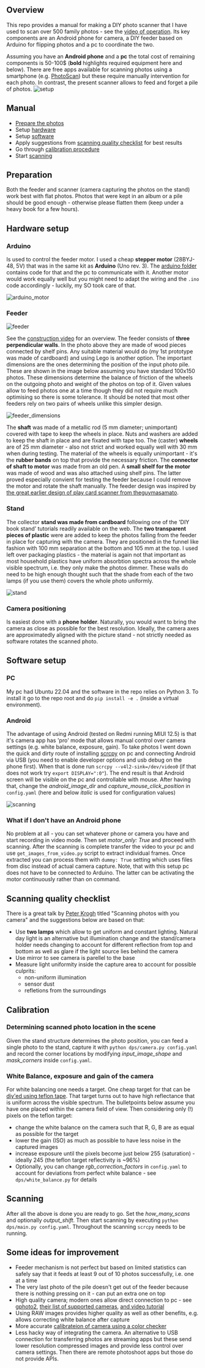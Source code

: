 ## Overview
This repo provides a manual for making a DIY photo scanner that I have used to scan over 500 family photos - see the [video of operation](docs/operation.mp4). Its key components are an Android phone for camera, a DIY feeder based on Arduino for flipping photos and a pc to coordinate the two.


Assuming you have an **Android phone** and a **pc** the total cost of remaining components is 50-100$ (**bold** highlights required equipment here and below). There are free apps available for scanning photos using a smartphone (e.g. [PhotoScan](https://ai.googleblog.com/2017/04/photoscan-taking-glare-free-pictures-of.html)) but these require manually intervention for each photo. In contrast, the present scanner allows to feed and forget a pile of photos.
![setup](docs/setup_annotated.jpg)

## Manual
- [Prepare the photos](#preparation)
- Setup [hardware](#hardware-setup)
- Setup [software](#software-setup)
- Apply suggestions from [scanning quality checklist](#scanning-quality-checklist) for best results
- Go through [calibration procedure](#calibration)
- Start [scanning](#scanning)

## Preparation
Both the feeder and scanner (camera capturing the photos on the stand) work best with flat photos. Photos that were kept in an album or a pile should be good enough - otherwise please flatten them (keep under a heavy book for a few hours).

## Hardware setup

### Arduino
Is used to control the feeder motor. I used a cheap **stepper motor** (28BYJ-48, 5V) that was in the same kit as **Arduino** (Uno rev. 3). The [arduino folder](./dps/arduino/) contains code for that and the pc to communicate with it. Another motor would work equally well but you might need to adapt the wiring and the `.ino` code accordingly - luckily, my SO took care of that.

![arduino_motor](docs/arduino_motor.jpg)

### Feeder
![feeder](docs/feeder.jpg)

See the [construction video](docs/construction.mp4) for an overview. The feeder consists of **three perpendicular walls**. In the photo above they are made of wood pieces connected by shelf pins. Any suitable material would do (my 1st prototype was made of cardboard) and using Lego is another option. The important dimensions are the ones determining the position of the input photo pile. These are shown in the image below assuming you have standard 100x150 photos. These dimensions determine the balance of friction of the wheels on the outgoing photo and weight of the photos on top of it. Given values allow to feed photos one at a time though they did not require much optimising so there is some tolerance. It should be noted that most other feeders rely on two pairs of wheels unlike this simpler design.

![feeder_dimensions](docs/feeder_dimensions.jpg)

The **shaft** was made of a metallic rod (5 mm diameter; unimportant) covered with tape to keep the wheels in place. Nuts and washers are added to keep the shaft in place and are fixated with tape too. The (caster) **wheels** are of 25 mm diameter - also not strict and worked equally well with 30 mm when during testing. The material of the wheels is equally unimportant - it's the **rubber bands** on top that provide the necessary friction. The **connector of shaft to motor** was made from an old pen. A **small shelf for the motor** was made of wood and was also attached using shelf pins. The latter proved especially convient for testing the feeder because I could remove the motor and rotate the shaft manually. The feeder design was inspired by [the great earlier design of play card scanner from theguymasamato](https://www.youtube.com/watch?v=w-Q13GIPESM).


### Stand
The collector **stand was made from cardboard** following one of the 'DIY book stand' tutorials readily available on the web. The **two transparent pieces of plastic** were are added to keep the photos falling from the feeder in place for capturing with the camera. They are positioned in the funnel like fashion with 100 mm separation at the bottom and 105 mm at the top. I used left over packaging plastics - the material is again not that important as most household plastics have uniform absorbtion spectra across the whole visible spectrum, i.e. they only make the photos dimmer. These walls do need to be high enough thought such that the shade from each of the two lamps (if you use them) covers the whole photo uniformly.

![stand](docs/stand.jpg)


### Camera positioning
Is easiest done with a **phone holder**. Naturally, you would want to bring the camera as close as possible for the best resolution. Ideally, the camera axes are approximatedly aligned with the picture stand - not strictly needed as software rotates
the scanned photo.

## Software setup
### PC
My pc had Ubuntu 22.04 and the software in the repo relies on Python 3. To install it go to the repo root and do `pip install -e .` (inside a virtual environment).

### Android
The advantage of using Android (tested on Redmi running MIUI 12.5) is that it's camera app has 'pro' mode that allows manual control over camera settings (e.g. white balance, exposure, gain). To take photos I went down the quick and dirty route of installing [scrcpy](https://github.com/Genymobile/scrcpy) on pc and connecting Android via USB (you need to enable developer options and usb debug on the phone first). When that is done run `scrcpy --v4l2-sink=/dev/video0` (if that does not work try `export DISPLAY=":0"`). The end result is that Android screen will be visible on the pc and controllable with mouse.
After having that, change the *android_image_dir* and *capture_mouse_click_position* in `config.yaml` (here and below *italic* is used for configuration values)

![scanning](docs/scanning.jpg)


### What if I don't have an Android phone
No problem at all -  you can set whatever phone or camera you have and start recording in video mode. Then set *motor_only: True* and proceed with scanning. After the scanning is complete transfer the video to your pc and use `get_images_from_video.py` script to extract individual frames. Once extracted you can process them with `dummy: True` setting which uses files from disc instead of actual camera capture. Note, that with this setup pc does not have to be connected to Arduino. The latter can be
activating the motor continuously rather than on command.

## Scanning quality checklist
There is a great talk by [Peter Krogh](https://www.youtube.com/watch?v=yxmFjvFLPu4) titled "Scanning photos with you camera" and the suggestions below are based on that:

- Use **two lamps** which allow to get uniform and constant lighting. Natural day light is an alternative but illumination change and the stand/camera holder needs changing to account for different reflection from top and bottom as well as glare if the light source lies behind the camera
- Use mirror to see camera is parellel to the base
- Measure light uniformity inside the capture area to account for possible culprits:
    - non-uniform illumination
    - sensor dust
    - refletions from the surroundings


## Calibration
### Determining scanned photo location in the scene
Given the stand structure determines the photo position, you can feed a single photo to the stand, capture it with `python dps/camera.py config.yaml` and record the corner locations by modifying *input_image_shape* and *mask_corners* inside `config.yaml`.

### White Balance, exposure and gain of the camera
For white balancing one needs a target. One cheap target for that can be [diy'ed using
teflon tape](https://photographylife.com/diy-reliable-and-cheap-universal-white-balance-reference-device). That target turns out to have high reflectance that is uniform across the visible spectrum. The bulletpoints below assume you have one placed within the camera field of view. Then considering only (!) pixels on the teflon target:
- change the white balance on the camera such that R, G, B are as equal as possible for the target
- lower the gain (ISO) as much as possible to have less noise in the captured images
- increase exposure until the pixels become just below 255 (saturation) - ideally 245 (the teflon target reflectivity is ~96%)
- Optionally, you can change *rgb_correction_factors* in `config.yaml` to  account for deviations from perfect white balance - see `dps/white_balance.py` for details

## Scanning
After all the above is done you are ready to go. Set the *how_many_scans* and optionally *output_shift*. Then start scanning by executing
`python dps/main.py config.yaml`. Throughout the scanning `scrcpy` needs to be running.


## Some ideas for improvement
- Feeder mechanism is not perfect but based on limited statistics can safely say that it feeds at least 9 out of 10 photos successfully, i.e. one at a time
- The very last photo of the pile doesn't get out of the feeder because there is nothing pressing on it - can put an extra one on top
- High quality camera; modern ones allow direct connection to pc - see [gphoto2](https://github.com/gphoto/gphoto2), [their list of supported cameras](http://www.gphoto.org/proj/libgphoto2/support.php), [and video tutorial](https://www.youtube.com/watch?v=1eAYxnSU2aw)
- Using RAW images provides higher quality as well as other benefits, e.g. allows correcting white balance after capture
- More accurate [calibrateion of camera using a color checker](https://www.baslerweb.com/en/vision-campus/camera-technology/color-calibration-of-cameras/)
- Less hacky way of integrating the camera. An alternative to USB connection for transferring photos are streaming apps but these send lower resolution compressed images and provide less control over camera settings. Then there are remote photoshoot apps but those do not provide APIs.
